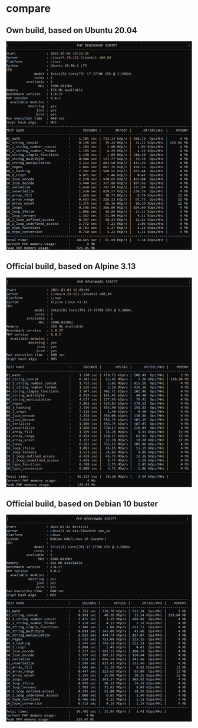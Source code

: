 # compare

## Own build, based on Ubuntu 20.04
![ubuntu 20.04](/os-benchmark/result/ubuntu.jpg?raw=true)


## Official build, based on Alpine 3.13
![alpine 3.13](/os-benchmark/result/alpine.jpg?raw=true)


## Official build, based on Debian 10 buster
![Debian 10 buster](/os-benchmark/result/debian.jpg?raw=true)
